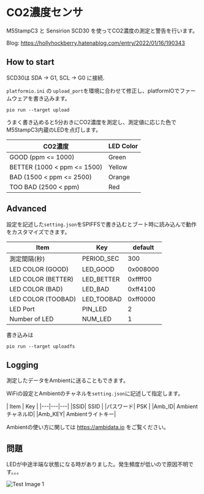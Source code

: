# CO2濃度センサ

M5StampC3 と Sensirion SCD30 を使ってCO2濃度の測定と警告を行います。  

Blog: https://hollyhockberry.hatenablog.com/entry/2022/01/16/190343 

## How to start

SCD30は SDA -> G1, SCL -> G0 に接続.

```platformio.ini``` の ```upload_port```を環境に合わせて修正し、platformIOでファームウェアを書き込みます。

```
pio run --target upload
```

うまく書き込めると5分おきにCO2濃度を測定し、測定値に応じた色でM5StampC3内蔵のLEDを点灯します。

| CO2濃度 | LED Color |
|---|---|
| GOOD (ppm <= 1000) | Green |
| BETTER (1000 < ppm <= 1500)| Yellow |
| BAD (1500 < ppm <= 2500) | Orange |
| TOO BAD (2500 < ppm) | Red |

## Advanced

設定を記述した```setting.json```をSPIFFSで書き込むとブート時に読み込んで動作をカスタマイズできます。

| Item | Key | default |
|---|---|---|
| 測定間隔(秒) | PERIOD_SEC | 300 |
| LED COLOR (GOOD) | LED_GOOD | 0x008000 |
| LED COLOR (BETTER) | LED_BETTER | 0xffff00 |
| LED COLOR (BAD) | LED_BAD | 0xff4100 |
| LED COLOR (TOOBAD) | LED_TOOBAD | 0xff0000 |
| LED Port | PIN_LED | 2 | 
| Number of LED | NUM_LED | 1 |

書き込みは

```
pio run --target uploadfs
```


## Logging

測定したデータをAmbientに送ることもできます。

WiFiの設定とAmbientのチャネルを```setting.json```に記述して指定します。

| Item | Key |
|---|---|---|
|SSID| SSID | 
|パスワード| PSK |
|Amb_ID| AmbientチャネルID|
|Amb_KEY| Ambientライトキー|

Ambientの使い方に関しては https://ambidata.io をご覧ください。

## 問題

LEDが中途半端な状態になる時がありました。発生頻度が低いので原因不明です。。。

![Test Image 1](img/led-issue.png)
